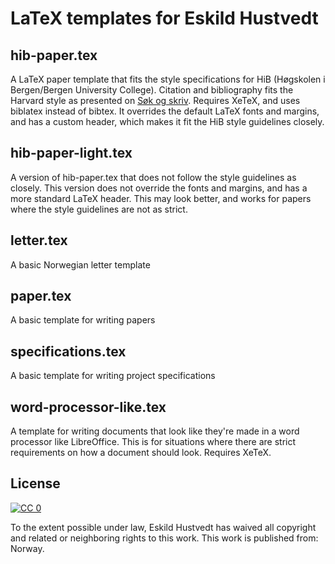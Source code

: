 # LaTeX templates for Eskild Hustvedt

## hib-paper.tex

A LaTeX paper template that fits the style specifications for HiB (Høgskolen i
Bergen/Bergen University College). Citation and bibliography fits the Harvard
style as presented on [Søk og
skriv](http://sokogskriv.no/kildebruk-og-referanser/referansestiler/harvard/).
Requires XeTeX, and uses biblatex instead of bibtex. It overrides the default
LaTeX fonts and margins, and has a custom header, which makes it fit the HiB
style guidelines closely.

## hib-paper-light.tex

A version of hib-paper.tex that does not follow the style guidelines as
closely. This version does not override the fonts and margins, and has a more
standard LaTeX header. This may look better, and works for papers where the
style guidelines are not as strict.

## letter.tex

A basic Norwegian letter template

## paper.tex

A basic template for writing papers

## specifications.tex

A basic template for writing project specifications

## word-processor-like.tex

A template for writing documents that look like they're made in a word
processor like LibreOffice. This is for situations where there are strict
requirements on how a document should look. Requires XeTeX.

## License

[![CC 0](http://i.creativecommons.org/p/zero/1.0/88x31.png)](http://creativecommons.org/publicdomain/zero/1.0/)

To the extent possible under law, Eskild Hustvedt has waived all copyright and
related or neighboring rights to this work. This work is published from:
Norway.
